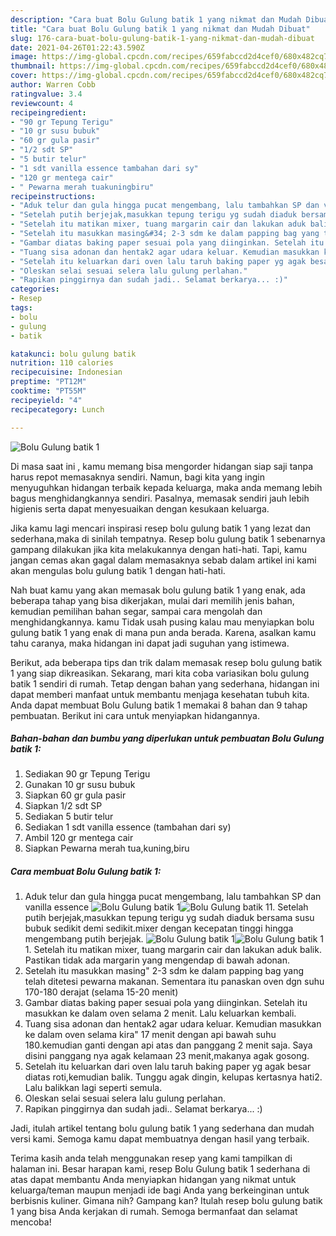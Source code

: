 ```yaml
---
description: "Cara buat Bolu Gulung batik 1 yang nikmat dan Mudah Dibuat"
title: "Cara buat Bolu Gulung batik 1 yang nikmat dan Mudah Dibuat"
slug: 176-cara-buat-bolu-gulung-batik-1-yang-nikmat-dan-mudah-dibuat
date: 2021-04-26T01:22:43.590Z
image: https://img-global.cpcdn.com/recipes/659fabccd2d4cef0/680x482cq70/bolu-gulung-batik-1-foto-resep-utama.jpg
thumbnail: https://img-global.cpcdn.com/recipes/659fabccd2d4cef0/680x482cq70/bolu-gulung-batik-1-foto-resep-utama.jpg
cover: https://img-global.cpcdn.com/recipes/659fabccd2d4cef0/680x482cq70/bolu-gulung-batik-1-foto-resep-utama.jpg
author: Warren Cobb
ratingvalue: 3.4
reviewcount: 4
recipeingredient:
- "90 gr Tepung Terigu"
- "10 gr susu bubuk"
- "60 gr gula pasir"
- "1/2 sdt SP"
- "5 butir telur"
- "1 sdt vanilla essence tambahan dari sy"
- "120 gr mentega cair"
- " Pewarna merah tuakuningbiru"
recipeinstructions:
- "Aduk telur dan gula hingga pucat mengembang, lalu tambahkan SP dan vanilla essence"
- "Setelah putih berjejak,masukkan tepung terigu yg sudah diaduk bersama susu bubuk sedikit demi sedikit.mixer dengan kecepatan tinggi hingga mengembang putih berjejak."
- "Setelah itu matikan mixer, tuang margarin cair dan lakukan aduk balik. Pastikan tidak ada margarin yang mengendap di bawah adonan."
- "Setelah itu masukkan masing&#34; 2-3 sdm ke dalam papping bag yang telah ditetesi pewarna makanan. Sementara itu panaskan oven dgn suhu 170-180 derajat (selama 15-20 menit)"
- "Gambar diatas baking paper sesuai pola yang diinginkan. Setelah itu masukkan ke dalam oven selama 2 menit. Lalu keluarkan kembali."
- "Tuang sisa adonan dan hentak2 agar udara keluar. Kemudian masukkan ke dalam oven selama kira&#34; 17 menit dengan api bawah suhu 180.kemudian ganti dengan api atas dan panggang 2 menit saja. Saya disini panggang nya agak kelamaan 23 menit,makanya agak gosong."
- "Setelah itu keluarkan dari oven lalu taruh baking paper yg agak besar diatas roti,kemudian balik. Tunggu agak dingin, kelupas kertasnya hati2. Lalu balikkan lagi seperti semula."
- "Oleskan selai sesuai selera lalu gulung perlahan."
- "Rapikan pinggirnya dan sudah jadi.. Selamat berkarya... :)"
categories:
- Resep
tags:
- bolu
- gulung
- batik

katakunci: bolu gulung batik 
nutrition: 110 calories
recipecuisine: Indonesian
preptime: "PT12M"
cooktime: "PT55M"
recipeyield: "4"
recipecategory: Lunch

---
```



![Bolu Gulung batik 1](https://img-global.cpcdn.com/recipes/659fabccd2d4cef0/680x482cq70/bolu-gulung-batik-1-foto-resep-utama.jpg)

Di masa  saat ini , kamu memang bisa mengorder hidangan siap saji tanpa harus repot memasaknya sendiri. Namun, bagi kita yang ingin menyuguhkan hidangan terbaik kepada keluarga, maka anda memang lebih bagus menghidangkannya sendiri. Pasalnya, memasak sendiri jauh lebih higienis serta dapat menyesuaikan dengan kesukaan keluarga.

Jika kamu lagi mencari inspirasi resep bolu gulung batik 1 yang lezat dan sederhana,maka di sinilah tempatnya. Resep bolu gulung batik 1  sebenarnya gampang dilakukan jika kita melakukannya dengan hati-hati. Tapi, kamu jangan cemas akan gagal dalam memasaknya 
sebab dalam artikel ini kami akan mengulas bolu gulung batik 1 dengan hati-hati.  



Nah buat kamu yang akan memasak bolu gulung batik 1 yang enak, ada beberapa tahap yang bisa dikerjakan, mulai dari memilih jenis bahan, kemudian pemilihan bahan segar, sampai cara mengolah dan menghidangkannya. kamu Tidak usah pusing kalau mau menyiapkan bolu gulung batik 1 yang enak di mana pun anda berada. Karena, asalkan kamu  tahu caranya, maka hidangan ini dapat jadi suguhan yang istimewa.

Berikut, ada beberapa tips dan trik dalam memasak resep bolu gulung batik 1 yang siap dikreasikan. Sekarang, mari kita coba variasikan bolu gulung batik 1 sendiri di rumah. Tetap dengan bahan yang sederhana, hidangan ini dapat memberi manfaat untuk membantu menjaga kesehatan tubuh kita. Anda dapat membuat Bolu Gulung batik 1 memakai 8 bahan dan 9 tahap pembuatan. Berikut ini cara untuk menyiapkan hidangannya.

<!--inarticleads1-->

##### Bahan-bahan dan bumbu yang diperlukan untuk pembuatan Bolu Gulung batik 1:

1. Sediakan 90 gr Tepung Terigu
1. Gunakan 10 gr susu bubuk
1. Siapkan 60 gr gula pasir
1. Siapkan 1/2 sdt SP
1. Sediakan 5 butir telur
1. Sediakan 1 sdt vanilla essence (tambahan dari sy)
1. Ambil 120 gr mentega cair
1. Siapkan  Pewarna merah tua,kuning,biru




<!--inarticleads2-->

##### Cara membuat Bolu Gulung batik 1:

1. Aduk telur dan gula hingga pucat mengembang, lalu tambahkan SP dan vanilla essence
<img src="https://img-global.cpcdn.com/steps/b52df42ab4bcc0b9/160x128cq70/bolu-gulung-batik-1-langkah-memasak-1-foto.jpg" alt="Bolu Gulung batik 1"><img src="https://img-global.cpcdn.com/steps/1a52ef35914ae76a/160x128cq70/bolu-gulung-batik-1-langkah-memasak-1-foto.jpg" alt="Bolu Gulung batik 1">1. Setelah putih berjejak,masukkan tepung terigu yg sudah diaduk bersama susu bubuk sedikit demi sedikit.mixer dengan kecepatan tinggi hingga mengembang putih berjejak.
<img src="https://img-global.cpcdn.com/steps/b0f3858b58aa25ae/160x128cq70/bolu-gulung-batik-1-langkah-memasak-2-foto.jpg" alt="Bolu Gulung batik 1"><img src="https://img-global.cpcdn.com/steps/a528f8e302a62a93/160x128cq70/bolu-gulung-batik-1-langkah-memasak-2-foto.jpg" alt="Bolu Gulung batik 1">1. Setelah itu matikan mixer, tuang margarin cair dan lakukan aduk balik. Pastikan tidak ada margarin yang mengendap di bawah adonan.
1. Setelah itu masukkan masing&#34; 2-3 sdm ke dalam papping bag yang telah ditetesi pewarna makanan. Sementara itu panaskan oven dgn suhu 170-180 derajat (selama 15-20 menit)
1. Gambar diatas baking paper sesuai pola yang diinginkan. Setelah itu masukkan ke dalam oven selama 2 menit. Lalu keluarkan kembali.
1. Tuang sisa adonan dan hentak2 agar udara keluar. Kemudian masukkan ke dalam oven selama kira&#34; 17 menit dengan api bawah suhu 180.kemudian ganti dengan api atas dan panggang 2 menit saja. Saya disini panggang nya agak kelamaan 23 menit,makanya agak gosong.
1. Setelah itu keluarkan dari oven lalu taruh baking paper yg agak besar diatas roti,kemudian balik. Tunggu agak dingin, kelupas kertasnya hati2. Lalu balikkan lagi seperti semula.
1. Oleskan selai sesuai selera lalu gulung perlahan.
1. Rapikan pinggirnya dan sudah jadi.. Selamat berkarya... :)




Jadi, itulah artikel tentang  bolu gulung batik 1  yang sederhana dan mudah versi kami. Semoga kamu dapat membuatnya dengan hasil yang terbaik. 

Terima kasih anda telah menggunakan resep yang kami tampilkan di halaman ini. Besar harapan kami, resep  Bolu Gulung batik 1 sederhana di atas dapat membantu Anda menyiapkan hidangan yang nikmat untuk keluarga/teman maupun menjadi ide bagi Anda yang berkeinginan untuk berbisnis kuliner. Gimana nih? Gampang kan? Itulah resep bolu gulung batik 1 yang bisa Anda kerjakan di rumah. Semoga bermanfaat dan selamat mencoba!

